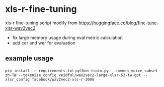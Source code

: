 # xls-r-fine-tuning

xls-r fine-tuning script modify from https://huggingface.co/blog/fine-tune-xlsr-wav2vec2

- fix large memory usage during eval metric calculation
- add cer and wer for evaluation

## example usage

`pip install -r requirements.txt`
`python train.py --common_voice_subset zh-TW --tokenize_config voidful/wav2vec2-large-xlsr-53-tw-gpt --xlsr_config facebook/wav2vec2-xls-r-300m`